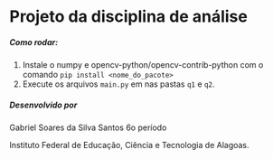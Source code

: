 # Projeto da disciplina de análise

##### Como rodar:
1. Instale o numpy e opencv-python/opencv-contrib-python com o comando `pip install <nome_do_pacote>`
2. Execute os arquivos `main.py` em nas pastas `q1` e `q2`.


##### Desenvolvido por
Gabriel Soares da Silva Santos
6o período

Instituto Federal de Educação, Ciência e Tecnologia de Alagoas.
